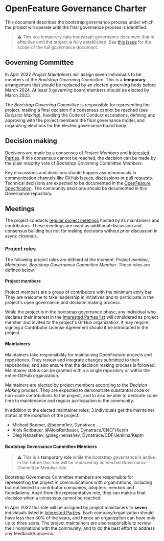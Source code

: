 # OpenFeature Governance Charter

This document describes the bootstrap governance process under which the project will operate
until the final governance process is identified.

> :warning: This is a temporary (aka bootstrap) governance document that
> is effective until the project is fully established.
> See [this issue](https://github.com/open-feature/governance/issues/11) for the scope of the full governance document.

## Governing Committee

In April 2022 _Project Maintainers_ will assign seven individuals to be members of the _Bootstrap Governing Committee_.
This is a **temporary** arrangement that should be replaced by an elected governing body before March 2024.
At least 3 governing board members should be elected by March 2023.

The _Bootstrap Governing Committee_ is responsible for
representing the project,
making a final decision if a consensus cannot be reached (see _Decision Making_),
handling the Code of Conduct escalations,
defining and approving with the project members the final governance model,
and organizing elections for the elected governance board body.

## Decision making

Decisions are made by a consensus of _Project Members_ and [Interested Parties](./interested-parties.md).
If this consensus cannot be reached,
the decision can be made by the plain majority vote of _Bootstrap Governing Committee Members_.

<!-- TODO: List founding members or delegate the decision to CDF TAG App Delivery or another entity -->

Key discussions and decisions should happen asynchronously in communication channels like GitHub Issues, discussions or pull requests.
Technical decisions are expected to be documented in the
[OpenFeature Specification](https://github.com/open-feature/spec).
The community decisions should be documented in this Governance repository.

## Meetings

The project conducts [regular project meetings](https://openfeature.dev/home/participate/#project-meetings)
hosted by its maintainers and contributors.
These meetings are used as additional discussion and consensus building
but not for making decisions without prior discussion in async channels.

### Project roles

The following project roles are defined at the moment:
_Project member_,
_Maintainer_,
_Bootstrap Governance Committee Member_.
These roles are defined below.

#### Project members

Project members are a group of contributors with the minimum entry bar.
They are welcome to take leadership in initiatives
and to participate in the project's open governance and decision making process.

While the project is in the bootstrap governance phase,
any individual who declares their interest in the [Interested Parties list](./interested-parties.md) will considered as project member and invited to the project's GitHub organization.
It may require signing a Contributor License Agreement should it be introduced in the project.

#### Maintainers

Maintainers take responsibility for maintaining OpenFeature projects and repositories.
They review and integrate changes submitted to their repositories,
and also ensure that the decision making process is followed.
Maintainer status can be granted within a single repository or within the entire GitHub organization.

Maintainers are elected by project members according to the _Decision Making_ process.
They are expected to demonstrate substantial code or non-code contributions to the project,
and to also be able to dedicate some time to maintenance and regular participation in the community.

In addition to the elected maintainer roles,
3 individuals get the maintainer status at the inception of the project:

- Michael Beemer, @beeme1mr, Dynatrace
- Alois Reitbauer, @AloisReitbauer, Dynatrace/CNCF/Keptn
- Oleg Nenashev, @oleg-nenashev, Dynatrace/CDF/Jenkins/Keptn

#### Bootstrap Governance Committee Members

> :warning: This is a **temporary role** while the bootstrap governance is active.
> In the future this role will be replaced by an elected _Governance Committee Member_ role.

Bootstrap Governance Committee members are responsible for representing the project in communications with organizations,
including but not limited to contributor companies, adopters, vendors and foundations.
Apart from the representative role,
they can make a final decision when a consensus cannot be reached.

In April 2022 this role will be assigned by project maintainers to **seven** individuals listed in [Interested Parties](./interested-parties.md).
Each company/organization should have less than 50% of the seats,
and hence an organization can have only up to three seats.
The project maintainers are also responsible to review their nominations with the community,
and to do the best effort to address any feedback/concerns.
